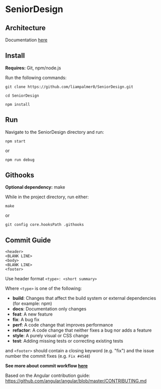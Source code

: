 # SeniorDesign

## Architecture

Documentation [here](./docs/architecture.md)

## Install

**Requires:** Git, npm/node.js

Run the following commands:

    git clone https://github.com/liampalmer0/SeniorDesign.git
 
    cd SeniorDesign
 
    npm install
    
## Run

Navigate to the SeniorDesign directory and run:

    npm start

or

    npm run debug

## Githooks

**Optional dependency:** make

While in the project directory, run either:

    make 

or

    git config core.hooksPath .githooks

## Commit Guide

    <header>
    <BLANK LINE>
    <body>
    <BLANK LINE>
    <footer>

Use header format `<type>: <short summary>` 

Where `<type>` is one of the following:

* **build**: Changes that affect the build system or external dependencies (for example: npm)
* **docs**: Documentation only changes
* **feat**: A new feature
* **fix**: A bug fix
* **perf**: A code change that improves performance
* **refactor**: A code change that neither fixes a bug nor adds a feature
* **style**: A purely visual or CSS change
* **test**: Adding missing tests or correcting existing tests

and `<footer>` should contain a closing keyword (e.g. "fix") and the issue number the commit fixes (e.g. `Fix #4548`)

**See more about commit workflow [here](./docs/workflow.md)**

Based on the Angular contribution guide: https://github.com/angular/angular/blob/master/CONTRIBUTING.md



